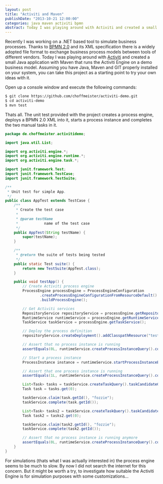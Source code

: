 ```yaml
---
layout: post
title: "Activiti and Maven"
publishDate: "2013-10-21 12:00:00"
categories: java maven activiti bpmn
abstract: Today I was playing around with Activiti and created a small Java application with Maven that runs the Activiti Engine on a demo business model...
---
```


Recently I was working on a .NET based tool to simulate business processes. Thanks to [BPMN 2.0](http://www.bpmb.de/images/BPMN2_0_Poster_EN.pdf) and its XML specification there is a widely adopted file format to exchange business process models between tools of different vendors. Today I was playing around with [Activiti](http://www.activiti.org/) and created a small Java application with Maven that runs the Activiti Engine on a demo business model. Assuming you have Java, Maven and GIT properly installed on your system, you can take this project as a starting point to try your own ideas with it.

Open up a console window and execute the following commands:

``` bash
$ git clone https://github.com/choffmeister/activiti-demo.git
$ cd activiti-demo
$ mvn test
```

Thats all. The unit test provided with the project creates a process engine, deploys a BPMN 2.0 XML into it, starts a process instance and completes the two manual tasks in it.

``` java src/test/java/de/choffmeister/activitidemo/AppTest.java
package de.choffmeister.activitidemo;

import java.util.List;

import org.activiti.engine.*;
import org.activiti.engine.runtime.*;
import org.activiti.engine.task.*;

import junit.framework.Test;
import junit.framework.TestCase;
import junit.framework.TestSuite;

/**
 * Unit test for simple App.
 */
public class AppTest extends TestCase {
    /**
     * Create the test case
     *
     * @param testName
     *            name of the test case
     */
    public AppTest(String testName) {
        super(testName);
    }

    /**
     * @return the suite of tests being tested
     */
    public static Test suite() {
        return new TestSuite(AppTest.class);
    }

    public void testApp() {
        // Create Activiti process engine
        ProcessEngine processEngine = ProcessEngineConfiguration
                .createProcessEngineConfigurationFromResourceDefault()
                .buildProcessEngine();

        // Get Activiti services
        RepositoryService repositoryService = processEngine.getRepositoryService();
        RuntimeService runtimeService = processEngine.getRuntimeService();
        TaskService taskService = processEngine.getTaskService();

        // Deploy the process definition
        repositoryService.createDeployment().addClasspathResource("test1.bpmn20.xml").deploy();

        // Assert that no process instance is running
        assertEquals(0L, runtimeService.createProcessInstanceQuery().count());

        // Start a process instance
        ProcessInstance instance = runtimeService.startProcessInstanceByKey("financialReport");

        // Assert that one process instance is running
        assertEquals(1L, runtimeService.createProcessInstanceQuery().count());

        List<Task> tasks = taskService.createTaskQuery().taskCandidateGroup("accountancy").list();
        Task task = tasks.get(0);

        taskService.claim(task.getId(), "fozzie");
        taskService.complete(task.getId());

        List<Task> tasks2 = taskService.createTaskQuery().taskCandidateGroup("management").list();
        Task task2 = tasks2.get(0);

        taskService.claim(task2.getId(), "fozzie");
        taskService.complete(task2.getId());

        // Assert that no process instance is running anymore
        assertEquals(0L, runtimeService.createProcessInstanceQuery().count());
    }
}
```

For simulations (thats what I was actually interested in) the process engine seems to be much to slow. By now I did not search the internet for this concern. But it might be worth a try, to investigate how suitable the Activiti Engine is for simulation purposes with some customizations...
